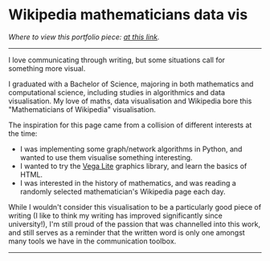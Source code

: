 # Wikipedia mathematicians data vis 

*Where to view this portfolio piece: [at this link](https://jackhiggins458.github.io/Wiki-Mathematicians/).*

---

I love communicating through writing, but some situations call for something more visual.

I graduated with a Bachelor of Science, majoring in both mathematics and computational science, including studies in algorithmics and data visualisation. My love of maths, data visualisation and Wikipedia bore this "Mathematicians of Wikipedia" visualisation.

The inspiration for this page came from a collision of different interests at the time:

- I was implementing some graph/network algorithms in Python, and wanted to use them visualise something interesting.
- I wanted to try the [Vega Lite](https://vega.github.io/vega-lite/) graphics library, and learn the basics of HTML.
- I was interested in the history of mathematics, and was reading a randomly selected mathematician's Wikipedia page each day.

While I wouldn't consider this visualisation to be a particularly good piece of writing (I like to think my writing has improved significantly since university!), I'm still proud of the passion that was channelled into this work, and  still serves as a reminder that the written word is only one amongst many tools we have in the communication toolbox.

---
